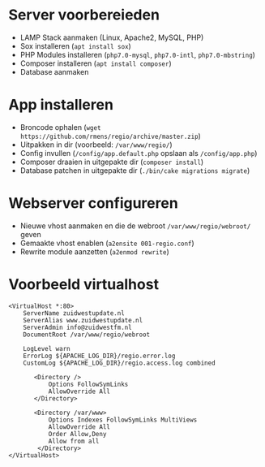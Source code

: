 # Server voorbereieden
- LAMP Stack aanmaken (Linux, Apache2, MySQL, PHP)
- Sox installeren (```apt install sox```)
- PHP Modules installeren (```php7.0-mysql```, ```php7.0-intl```, ```php7.0-mbstring```)
- Composer installeren (```apt install composer```)
- Database aanmaken 

# App installeren
- Broncode ophalen (```wget https://github.com/rmens/regio/archive/master.zip```)
- Uitpakken in dir (voorbeeld: ```/var/www/regio/```)
- Config invullen (```/config/app.default.php``` opslaan als ```/config/app.php```)
- Composer draaien in uitgepakte dir (```composer install```)
- Database patchen in uitgepakte dir (```./bin/cake migrations migrate```)

# Webserver configureren
- Nieuwe vhost aanmaken en die de webroot ```/var/www/regio/webroot/``` geven
- Gemaakte vhost enablen (```a2ensite 001-regio.conf```)
- Rewrite module aanzetten (```a2enmod rewrite```)

# Voorbeeld virtualhost
```
<VirtualHost *:80>
	ServerName zuidwestupdate.nl
	ServerAlias www.zuidwestupdate.nl
	ServerAdmin info@zuidwestfm.nl
	DocumentRoot /var/www/regio/webroot

	LogLevel warn
	ErrorLog ${APACHE_LOG_DIR}/regio.error.log
	CustomLog ${APACHE_LOG_DIR}/regio.access.log combined

       <Directory />
           Options FollowSymLinks
           AllowOverride All
       </Directory>

       <Directory /var/www>
           Options Indexes FollowSymLinks MultiViews
           AllowOverride All
           Order Allow,Deny
           Allow from all
        </Directory>
</VirtualHost>
```

